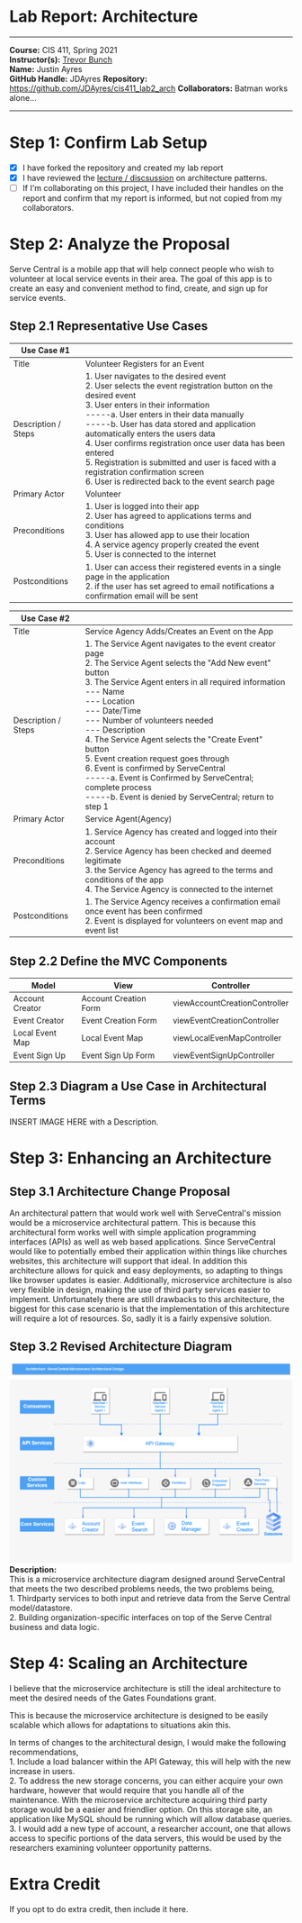 # Lab Report: Architecture
___
**Course:** CIS 411, Spring 2021  
**Instructor(s):** [Trevor Bunch](https://github.com/trevordbunch)  
**Name:** Justin Ayres  
**GitHub Handle:** JDAyres 
**Repository:** https://github.com/JDAyres/cis411_lab2_arch
**Collaborators:** Batman works alone...
___

# Step 1: Confirm Lab Setup
- [x] I have forked the repository and created my lab report
- [x] I have reviewed the [lecture / discsussion](../assets/04p1_SolutionArchitectures.pdf) on architecture patterns.
- [ ] If I'm collaborating on this project, I have included their handles on the report and confirm that my report is informed, but not copied from my collaborators.

# Step 2: Analyze the Proposal

Serve Central is a mobile app that will help connect people who wish to volunteer at local service events in their area. The goal of this app is to create an easy and convenient method to find, create, and sign up for service events.

## Step 2.1 Representative Use Cases  

| Use Case #1 | |
|---|---|
| Title | Volunteer Registers for an Event|
| Description / Steps | 1. User navigates to the desired event <br> 2. User selects the event registration button on the desired event <br> 3. User enters in their information <br>-----a. User enters in their data manually <br>-----b. User has data stored and application automatically enters the users data <br> 4. User confirms registration once user data has been entered <br> 5. Registration is submitted and user is faced with a registration confirmation screen <br> 6. User is redirected back to the event search page|
| Primary Actor | Volunteer|
| Preconditions | 1. User is logged into their app <br> 2. User has agreed to applications terms and conditions <br> 3. User has allowed app to use their location <br> 4. A service agency properly created the event <br> 5. User is connected to the internet|
| Postconditions | 1. User can access their registered events in a single page in the application <br> 2. if the user has set agreed to email notifications a confirmation email will be sent|

| Use Case #2 | |
|---|---|
| Title | Service Agency Adds/Creates an Event on the App|
| Description / Steps | 1. The Service Agent navigates to the event creator page <br> 2. The Service Agent selects the "Add New event" button <br> 3. The Service Agent enters in all required information <br> --- Name <br> --- Location <br> --- Date/Time <br> --- Number of volunteers needed <br> --- Description <br> 4. The Service Agent selects the "Create Event" button <br> 5. Event creation request goes through <br> 6. Event is confirmed by ServeCentral <br> -----a. Event is Confirmed by ServeCentral; complete process <br> -----b. Event is denied by ServeCentral; return to step 1|
| Primary Actor | Service Agent(Agency)|
| Preconditions | 1. Service Agency has created and logged into their account <br> 2. Service Agency has been checked and deemed legitimate <br> 3. the Service Agency has agreed to the terms and conditions of the app <br> 4. The Service Agency is connected to the internet|
| Postconditions | 1. The Service Agency receives a confirmation email once event has been confirmed <br> 2. Event is displayed for volunteers on event map and event list|

## Step 2.2 Define the MVC Components

| Model | View | Controller |
|---|---|---|
| Account Creator | Account Creation Form | viewAccountCreationController |
| Event Creator | Event Creation Form | viewEventCreationController |
| Local Event Map | Local Event Map | viewLocalEvenMapController |
| Event Sign Up | Event Sign Up Form | viewEventSignUpController |

## Step 2.3 Diagram a Use Case in Architectural Terms
INSERT IMAGE HERE with a Description.

# Step 3: Enhancing an Architecture

## Step 3.1 Architecture Change Proposal
An architectural pattern that would work well with ServeCentral's mission would be a microservice architectural pattern. This is because this architectural form works well with simple application programming interfaces (APIs) as well as web based applications. Since ServeCentral would like to potentially embed their application within things like churches websites, this architecture will support that ideal. In addition this architecture allows for quick and easy deployments, so adapting to things like browser updates is easier. Additionally, microservice architecture is also very flexible in design, making the use of third party services easier to implement. Unfortunately there are still drawbacks to this architecture, the biggest for this case scenario is that the implementation of this architecture will require a lot of resources. So, sadly it is a fairly expensive solution.

## Step 3.2 Revised Architecture Diagram
![ArchitectureDiagram](../assets/Lab2Architechture.drawio.png)
**Description:** <br> This is a microservice architecture diagram designed around ServeCentral that meets the two described problems needs, the two problems being, <br> 1. Thirdparty services to both input and retrieve data from the Serve Central model/datastore. <br> 2. Building organization-specific interfaces on top of the Serve Central business and data logic.

# Step 4: Scaling an Architecture
I believe that the microservice architecture is still the ideal architecture to meet the desired needs of the Gates Foundations grant.

This is because the microservice architecture is designed to be easily scalable which allows for adaptations to situations akin this.

In terms of changes to the architectural design, I would make the following recommendations, 
<br> 1. Include a load balancer within the API Gateway, this will help with the new increase in users.
<br> 2. To address the new storage concerns, you can either acquire your own hardware, however that would require that you handle all of the maintenance. With the microservice architecture acquiring third party storage would be a easier and friendlier option. On this storage site, an application like MySQL should be running which will allow database queries. 
<br> 3. I would add a new type of account, a researcher account, one that allows access to specific portions of the data servers, this would be used by the researchers examining volunteer opportunity patterns.

# Extra Credit
If you opt to do extra credit, then include it here.